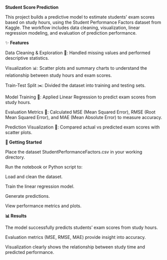 **Student Score Prediction**

This project builds a predictive model to estimate students' exam scores based on study hours, using the Student Performance Factors dataset from Kaggle. The workflow includes data cleaning, visualization, linear regression modeling, and evaluation of prediction performance.

✨ **Features**

Data Cleaning & Exploration 📂: Handled missing values and performed descriptive statistics.

Visualization 📊: Scatter plots and summary charts to understand the relationship between study hours and exam scores.

Train-Test Split ✂️: Divided the dataset into training and testing sets.

Model Training 🤖: Applied Linear Regression to predict exam scores from study hours.

Evaluation Metrics 📏: Calculated MSE (Mean Squared Error), RMSE (Root Mean Squared Error), and MAE (Mean Absolute Error) to measure accuracy.

Prediction Visualization 🎨: Compared actual vs predicted exam scores with scatter plots.

**🚀 Getting Started**

Place the dataset StudentPerformanceFactors.csv in your working directory.

Run the notebook or Python script to:

Load and clean the dataset.

Train the linear regression model.

Generate predictions.

View performance metrics and plots.

**📊 Results**

The model successfully predicts students’ exam scores from study hours.

Evaluation metrics (MSE, RMSE, MAE) provide insight into accuracy.

Visualization clearly shows the relationship between study time and predicted performance.
